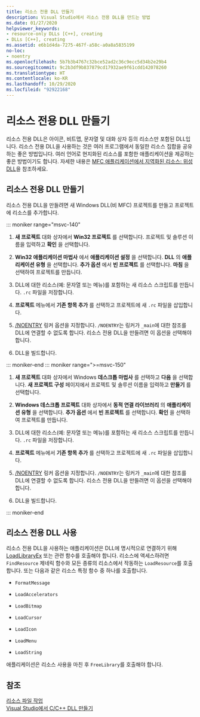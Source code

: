 ```yaml
---
title: 리소스 전용 DLL 만들기
description: Visual Studio에서 리소스 전용 DLL을 만드는 방법
ms.date: 01/27/2020
helpviewer_keywords:
- resource-only DLLs [C++], creating
- DLLs [C++], creating
ms.assetid: e6b1d4da-7275-467f-a58c-a0a8a5835199
no-loc:
- noentry
ms.openlocfilehash: 5b7b3b4767c32bce52ad2c36c9ecc5d34b2e29b4
ms.sourcegitcommit: 9c2b3df9b837879cd17932ae9f61cdd142078260
ms.translationtype: HT
ms.contentlocale: ko-KR
ms.lasthandoff: 10/29/2020
ms.locfileid: "92922168"
---
```

# <a name="creating-a-resource-only-dll"></a>리소스 전용 DLL 만들기

리소스 전용 DLL은 아이콘, 비트맵, 문자열 및 대화 상자 등의 리소스만 포함된 DLL입니다. 리소스 전용 DLL을 사용하는 것은 여러 프로그램에서 동일한 리소스 집합을 공유하는 좋은 방법입니다. 여러 언어로 현지화된 리소스를 포함한 애플리케이션을 제공하는 좋은 방법이기도 합니다. 자세한 내용은 [MFC 애플리케이션에서 지역화된 리소스: 위성 DLL](localized-resources-in-mfc-applications-satellite-dlls.md)을 참조하세요.

## <a name="create-a-resource-only-dll"></a>리소스 전용 DLL 만들기

리소스 전용 DLL을 만들려면 새 Windows DLL(비 MFC) 프로젝트를 만들고 프로젝트에 리소스를 추가합니다.

::: moniker range="msvc-140"

1. **새 프로젝트** 대화 상자에서 **Win32 프로젝트** 를 선택합니다. 프로젝트 및 솔루션 이름을 입력하고 **확인** 을 선택합니다.

1. **Win32 애플리케이션 마법사** 에서 **애플리케이션 설정** 을 선택합니다. **DLL** 의 **애플리케이션 유형** 을 선택합니다. **추가 옵션** 에서 **빈 프로젝트** 를 선택합니다. **마침** 을 선택하여 프로젝트를 만듭니다.

1. DLL에 대한 리소스(예: 문자열 또는 메뉴)를 포함하는 새 리소스 스크립트를 만듭니다. `.rc` 파일을 저장합니다.

1. **프로젝트** 메뉴에서 **기존 항목 추가** 를 선택하고 프로젝트에 새 `.rc` 파일을 삽입합니다.

1. [/NOENTRY](reference/noentry-no-entry-point.md) 링커 옵션을 지정합니다. `/NOENTRY`는 링커가 `_main`에 대한 참조를 DLL에 연결할 수 없도록 합니다. 리소스 전용 DLL을 만들려면 이 옵션을 선택해야 합니다.

1. DLL을 빌드합니다.

::: moniker-end
::: moniker range=">=msvc-150"

1. **새 프로젝트** 대화 상자에서 Windows **데스크톱 마법사** 를 선택하고 **다음** 을 선택합니다. **새 프로젝트 구성** 페이지에서 프로젝트 및 솔루션 이름을 입력하고 **만들기** 를 선택합니다.

1. **Windows 데스크톱 프로젝트** 대화 상자에서 **동적 연결 라이브러리** 의 **애플리케이션 유형** 을 선택합니다. **추가 옵션** 에서 **빈 프로젝트** 를 선택합니다. **확인** 을 선택하여 프로젝트를 만듭니다.

1. DLL에 대한 리소스(예: 문자열 또는 메뉴)를 포함하는 새 리소스 스크립트를 만듭니다. `.rc` 파일을 저장합니다.

1. **프로젝트** 메뉴에서 **기존 항목 추가** 를 선택하고 프로젝트에 새 `.rc` 파일을 삽입합니다.

1. [/NOENTRY](reference/noentry-no-entry-point.md) 링커 옵션을 지정합니다. `/NOENTRY`는 링커가 `_main`에 대한 참조를 DLL에 연결할 수 없도록 합니다. 리소스 전용 DLL을 만들려면 이 옵션을 선택해야 합니다.

1. DLL을 빌드합니다.

::: moniker-end

## <a name="use-a-resource-only-dll"></a>리소스 전용 DLL 사용

리소스 전용 DLL을 사용하는 애플리케이션은 DLL에 명시적으로 연결하기 위해 [LoadLibraryEx](loadlibrary-and-afxloadlibrary.md) 또는 관련 함수를 호출해야 합니다. 리소스에 액세스하려면 `FindResource` 제네릭 함수와 모든 종류의 리소스에서 작동하는 `LoadResource`를 호출합니다. 또는 다음과 같은 리소스 특정 함수 중 하나를 호출합니다.

- `FormatMessage`

- `LoadAccelerators`

- `LoadBitmap`

- `LoadCursor`

- `LoadIcon`

- `LoadMenu`

- `LoadString`

애플리케이션은 리소스 사용을 마친 후 `FreeLibrary`를 호출해야 합니다.

## <a name="see-also"></a>참조

[리소스 파일 작업](../windows/working-with-resource-files.md)\
[Visual Studio에서 C/C++ DLL 만들기](dlls-in-visual-cpp.md)
